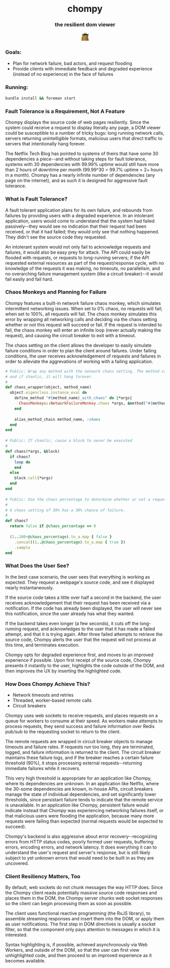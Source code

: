<div align="center">
<h1>chompy</h1>
<h3>the resilient dom viewer</h3>
<img src="https://github.com/brettshollenberger/chompy/blob/master/lib/assets/img/hipsterchompy.gif">
</div>

### Goals:
* Plan for network failure, bad actors, and request flooding
* Provide clients with immediate feedback and degraded experience (instead of no experience) in the face of failures

### Running:

```bash
bundle install && foreman start
```

### Fault Tolerance is a Requirement, Not A Feature

Chompy displays the source code of web pages resiliently. Since the system could receive a request to display literally any page, a DOM viewer could be susceptible to a number of tricky bugs: long running network calls, servers returning unintelligible formats, malicious users that direct traffic to servers that intentionally hang forever.

The Netflix Tech Blog has pointed to systems of theirs that have some 30 dependencies a piece--and without taking steps for fault tolerance, systems with 30 dependencies with 99.99% uptime would still have more than 2 hours of downtime per month (99.99^30 = 99.7% uptime = 2+ hours in a month). Chompy has a nearly infinite number of dependencies (any page on the internet), and as such it is designed for aggressive fault tolerance.

### What is Fault Tolerance?

A fault tolerant application plans for its own failure, and rebounds from failures by providing users with a degraded experience. In an intolerant application, users would come to understand that the system had failed passively--they would see no indication that their request had been received, or that it had failed; they would only see that nothing happened. They didn't see the source code they requested. 

An intolerant system would not only fail to acknowledge requests and failures, it would also be easy prey for attack. The API could easily be flooded with requests, or requests to long-running servers; if the API requested external resources as part of the request/response cycle, with no knowledge of the requests it was making, no timeouts, no parallelism, and no overarching failure management system (like a circuit breaker)--it would fail easily and fail hard.

### Chaos Monkeys and Planning for Failure

Chompy features a built-in network failure chaos monkey, which simulates intermittent networking issues. When set to 0% chaos, no requests will fail; when set to 100%, all requests will fail. The chaos monkey simulates this error by wrapping all networking calls and deciding via the chaos setting whether or not this request will succeed or fail. If the request is intended to fail, the chaos monkey will enter an infinite loop (never actually making the request), and causing the circuit breaker to exit with a timeout. 

The chaos setting on the client allows the developer to easily simulate failure conditions in order to plan the client around failures. Under failing conditions, the user receives acknowledgement of requests and failures in order to alleviate the aggrevations of working with a failing application. 

```ruby
# Public: Wrap any method with the network chaos setting. The method can be called normally,
# and if chaotic, it will hang forever.
#
def chaos_wrapper(object, method_name)
  object.eigenclass.instance_eval do
    define_method "#{method_name}_with_chaos" do |*args|
      ChaosMonkeys::NetworkFailureMonkey.chaos *args, &method("#{method_name}_without_chaos")
    end

    alias_method_chain method_name, :chaos
  end
end

# Public: If chaotic, cause a block to never be executed
#
def chaos(*args, &block)
  if chaos?
    loop do
    end
  else
    block.call(*args)
  end
end

# Public: Use the chaos percentage to determine whether or not a request will succeed.
#
# A chaos setting of 30% has a 30% chance of failure.
#
def chaos?
  return false if @chaos_percentage == 0 

  (1..100-@chaos_percentage).to_a.map { false }
    .concat((1..@chaos_percentage).to_a.map { true })
    .sample
end
```

### What Does the User See?

In the best case scenario, the user sees that everything is working as expected. They request a webpage's source code, and see it displayed nearly instantaneously. 

If the source code takes a little over half a second in the backend, the user receives acknowledgement that their request has been received via a notification. If the code has already been displayed, the user will never see this notification, since the user already has what they wanted.

If the backend takes even longer (a few seconds), it cuts off the long-running request, and acknowledges to the user that it has made a failed attempt, and that it is trying again. After three failed attempts to retrieve the source code, Chompy alerts the user that the request will not process at this time, and terminates execution. 

Chompy opts for degraded experience first, and moves to an improved experience if possible. Upon first receipt of the source code, Chompy presents it instantly to the user, highlights the code outside of the DOM, and then improves the UX by inserting the highlighted code.

### How Does Chompy Achieve This?

* Network timeouts and retries
* Threaded, worker-based remote calls
* Circuit breakers

Chompy uses web sockets to receive requests, and places requests on a queue for workers to consume at their speed. As workers make attempts to process requests, they send success and failure information over Redis pub/sub to the requesting socket to return to the client. 

The remote requests are wrapped in circuit breaker objects to manage timeouts and failure rates. If requests run too long, they are terminated, logged, and failure information is returned to the client. The circuit breaker maintains these failure logs, and if the breaker reaches a certain failure threshold (90%), it stops processing external requests--returning immediate failures while it recovers. 

This very high threshold is appropriate for an application like Chompy, where its dependencies are unknown. In an application like Netflix, where the 30-some dependencies are known, in-house APIs, circuit breakers manage the state of individual dependencies, and set significantly lower thresholds, since persistant failure tends to indicate that the remote service is unavailable. In an application like Chompy, persistent failure would indicate instead that Chompy was experiencing networking failures itself, or that malicious users were flooding the application, because many more requests were failing than expected (normal requests would be expected to succeed). 

Chompy's backend is also aggressive about error recovery--recognizing errors from HTTP status codes, poorly formed user requests, buffering errors, encoding errors, and network latency. It does everything it can to understand the user's request and server's response, but is still likely subject to yet unknown errors that would need to be built in as they are uncovered. 

### Client Resiliency Matters, Too

By default, web sockets do not chunk messages the way HTTP does. Since the Chompy client reads potentially massive source code responses and places them in the DOM, the Chompy server chunks web socket responses so the client can begin processing them as soon as possible. 

The client uses functional reactive programming (the RxJS library), to assemble streaming responses and insert them into the DOM, or apply them as user notifications. The first step in DOM directives is usually a socket filter, so that the component only pays attention to messages in which it is interested. 

Syntax highlighting is, if possible, achieved asynchronously via Web Workers, and outside of the DOM, so that the user can first view unhighlighted code, and then proceed to an improved experience as it becomes available. 
